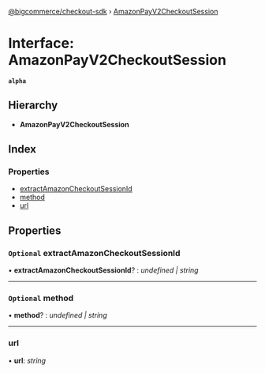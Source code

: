 [@bigcommerce/checkout-sdk](../README.md) › [AmazonPayV2CheckoutSession](amazonpayv2checkoutsession.md)

# Interface: AmazonPayV2CheckoutSession

**`alpha`** 

## Hierarchy

* **AmazonPayV2CheckoutSession**

## Index

### Properties

* [extractAmazonCheckoutSessionId](amazonpayv2checkoutsession.md#optional-extractamazoncheckoutsessionid)
* [method](amazonpayv2checkoutsession.md#optional-method)
* [url](amazonpayv2checkoutsession.md#url)

## Properties

### `Optional` extractAmazonCheckoutSessionId

• **extractAmazonCheckoutSessionId**? : *undefined | string*

___

### `Optional` method

• **method**? : *undefined | string*

___

###  url

• **url**: *string*
